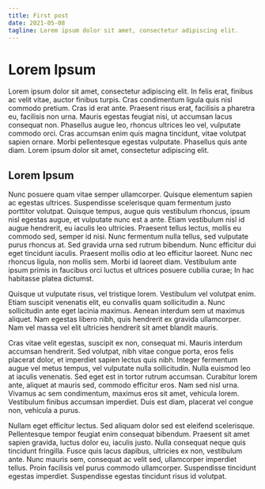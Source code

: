 ```yaml
---
title: First post
date: 2021-05-08
tagline: Lorem ipsum dolor sit amet, consectetur adipiscing elit.
---
```


# Lorem Ipsum

Lorem ipsum dolor sit amet, consectetur adipiscing elit. In felis erat, finibus ac velit vitae, auctor finibus turpis. Cras condimentum ligula quis nisl commodo pretium. Cras id erat ante. Praesent risus erat, facilisis a pharetra eu, facilisis non urna. Mauris egestas feugiat nisi, ut accumsan lacus consequat non. Phasellus augue leo, rhoncus ultrices leo vel, vulputate commodo orci. Cras accumsan enim quis magna tincidunt, vitae volutpat sapien ornare. Morbi pellentesque egestas vulputate. Phasellus quis ante diam. Lorem ipsum dolor sit amet, consectetur adipiscing elit.

## Lorem Ipsum

Nunc posuere quam vitae semper ullamcorper. Quisque elementum sapien ac egestas ultrices. Suspendisse scelerisque quam fermentum justo porttitor volutpat. Quisque tempus, augue quis vestibulum rhoncus, ipsum nisl egestas augue, et vulputate nunc est a ante. Etiam vestibulum nisl id augue hendrerit, eu iaculis leo ultricies. Praesent tellus lectus, mollis eu commodo sed, semper id nisi. Nunc fermentum nulla tellus, sed vulputate purus rhoncus at. Sed gravida urna sed rutrum bibendum. Nunc efficitur dui eget tincidunt iaculis. Praesent mollis odio at leo efficitur laoreet. Nunc nec rhoncus ligula, non mollis sem. Morbi id laoreet diam. Vestibulum ante ipsum primis in faucibus orci luctus et ultrices posuere cubilia curae; In hac habitasse platea dictumst.

Quisque ut vulputate risus, vel tristique lorem. Vestibulum vel volutpat enim. Etiam suscipit venenatis elit, eu convallis quam sollicitudin a. Nunc sollicitudin ante eget lacinia maximus. Aenean interdum sem ut maximus aliquet. Nam egestas libero nibh, quis hendrerit ex gravida ullamcorper. Nam vel massa vel elit ultricies hendrerit sit amet blandit mauris.

Cras vitae velit egestas, suscipit ex non, consequat mi. Mauris interdum accumsan hendrerit. Sed volutpat, nibh vitae congue porta, eros felis placerat dolor, et imperdiet sapien lectus quis nibh. Integer fermentum augue vel metus tempus, vel vulputate nulla sollicitudin. Nulla euismod leo at iaculis venenatis. Sed eget est in tortor rutrum accumsan. Curabitur lorem ante, aliquet at mauris sed, commodo efficitur eros. Nam sed nisl urna. Vivamus ac sem condimentum, maximus eros sit amet, vehicula lorem. Vestibulum finibus accumsan imperdiet. Duis est diam, placerat vel congue non, vehicula a purus.

Nullam eget efficitur lectus. Sed aliquam dolor sed est eleifend scelerisque. Pellentesque tempor feugiat enim consequat bibendum. Praesent sit amet sapien gravida, luctus dolor eu, iaculis justo. Nulla consequat neque quis tincidunt fringilla. Fusce quis lacus dapibus, ultricies ex non, vestibulum ante. Nunc mauris sem, consequat ac velit sed, ullamcorper imperdiet tellus. Proin facilisis vel purus commodo ullamcorper. Suspendisse tincidunt egestas imperdiet. Suspendisse egestas tincidunt risus id volutpat. 